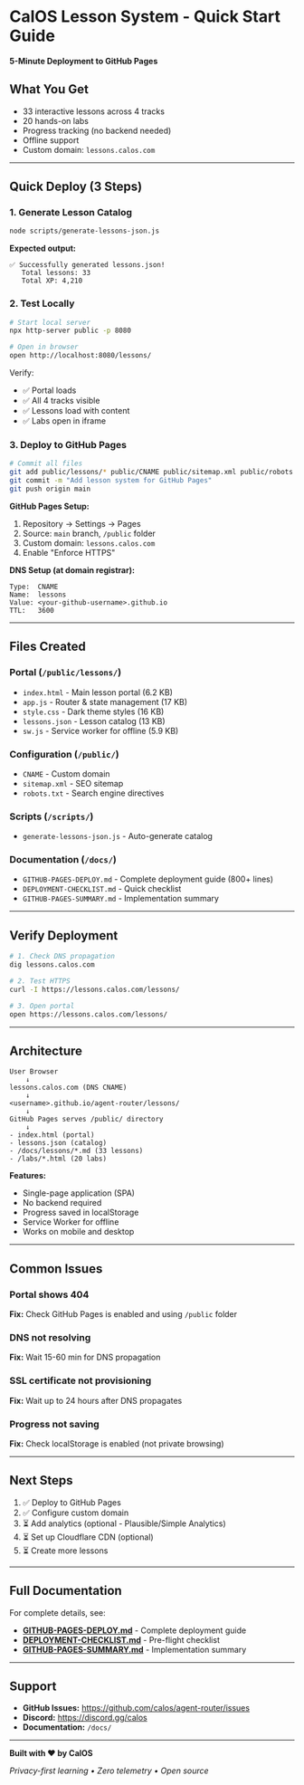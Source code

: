 # CalOS Lesson System - Quick Start Guide

**5-Minute Deployment to GitHub Pages**

## What You Get

- 33 interactive lessons across 4 tracks
- 20 hands-on labs
- Progress tracking (no backend needed)
- Offline support
- Custom domain: `lessons.calos.com`

---

## Quick Deploy (3 Steps)

### 1. Generate Lesson Catalog

```bash
node scripts/generate-lessons-json.js
```

**Expected output:**
```
✅ Successfully generated lessons.json!
   Total lessons: 33
   Total XP: 4,210
```

### 2. Test Locally

```bash
# Start local server
npx http-server public -p 8080

# Open in browser
open http://localhost:8080/lessons/
```

Verify:
- ✅ Portal loads
- ✅ All 4 tracks visible
- ✅ Lessons load with content
- ✅ Labs open in iframe

### 3. Deploy to GitHub Pages

```bash
# Commit all files
git add public/lessons/* public/CNAME public/sitemap.xml public/robots.txt
git commit -m "Add lesson system for GitHub Pages"
git push origin main
```

**GitHub Pages Setup:**
1. Repository → Settings → Pages
2. Source: `main` branch, `/public` folder
3. Custom domain: `lessons.calos.com`
4. Enable "Enforce HTTPS"

**DNS Setup (at domain registrar):**
```
Type:  CNAME
Name:  lessons
Value: <your-github-username>.github.io
TTL:   3600
```

---

## Files Created

### Portal (`/public/lessons/`)
- `index.html` - Main lesson portal (6.2 KB)
- `app.js` - Router & state management (17 KB)
- `style.css` - Dark theme styles (16 KB)
- `lessons.json` - Lesson catalog (13 KB)
- `sw.js` - Service worker for offline (5.9 KB)

### Configuration (`/public/`)
- `CNAME` - Custom domain
- `sitemap.xml` - SEO sitemap
- `robots.txt` - Search engine directives

### Scripts (`/scripts/`)
- `generate-lessons-json.js` - Auto-generate catalog

### Documentation (`/docs/`)
- `GITHUB-PAGES-DEPLOY.md` - Complete deployment guide (800+ lines)
- `DEPLOYMENT-CHECKLIST.md` - Quick checklist
- `GITHUB-PAGES-SUMMARY.md` - Implementation summary

---

## Verify Deployment

```bash
# 1. Check DNS propagation
dig lessons.calos.com

# 2. Test HTTPS
curl -I https://lessons.calos.com/lessons/

# 3. Open portal
open https://lessons.calos.com/lessons/
```

---

## Architecture

```
User Browser
    ↓
lessons.calos.com (DNS CNAME)
    ↓
<username>.github.io/agent-router/lessons/
    ↓
GitHub Pages serves /public/ directory
    ↓
- index.html (portal)
- lessons.json (catalog)
- /docs/lessons/*.md (33 lessons)
- /labs/*.html (20 labs)
```

**Features:**
- Single-page application (SPA)
- No backend required
- Progress saved in localStorage
- Service Worker for offline
- Works on mobile and desktop

---

## Common Issues

### Portal shows 404
**Fix:** Check GitHub Pages is enabled and using `/public` folder

### DNS not resolving
**Fix:** Wait 15-60 min for DNS propagation

### SSL certificate not provisioning
**Fix:** Wait up to 24 hours after DNS propagates

### Progress not saving
**Fix:** Check localStorage is enabled (not private browsing)

---

## Next Steps

1. ✅ Deploy to GitHub Pages
2. ✅ Configure custom domain
3. ⏳ Add analytics (optional - Plausible/Simple Analytics)
4. ⏳ Set up Cloudflare CDN (optional)
5. ⏳ Create more lessons

---

## Full Documentation

For complete details, see:
- **[GITHUB-PAGES-DEPLOY.md](./docs/GITHUB-PAGES-DEPLOY.md)** - Complete deployment guide
- **[DEPLOYMENT-CHECKLIST.md](./docs/DEPLOYMENT-CHECKLIST.md)** - Pre-flight checklist
- **[GITHUB-PAGES-SUMMARY.md](./docs/GITHUB-PAGES-SUMMARY.md)** - Implementation summary

---

## Support

- **GitHub Issues:** https://github.com/calos/agent-router/issues
- **Discord:** https://discord.gg/calos
- **Documentation:** `/docs/`

---

**Built with ❤️ by CalOS**

*Privacy-first learning • Zero telemetry • Open source*
